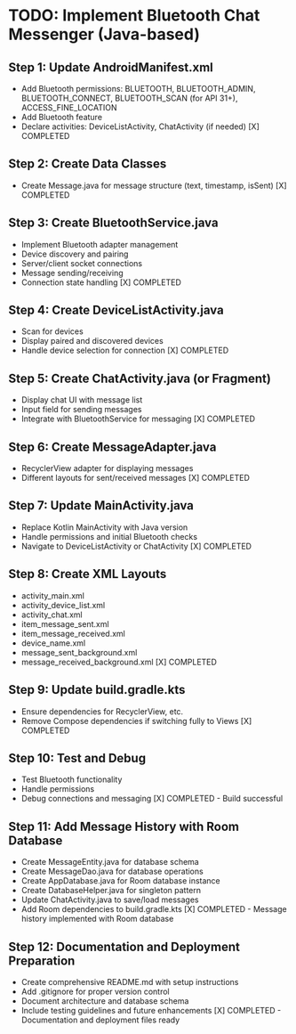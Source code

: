  # TODO: Implement Bluetooth Chat Messenger (Java-based)

## Step 1: Update AndroidManifest.xml
- Add Bluetooth permissions: BLUETOOTH, BLUETOOTH_ADMIN, BLUETOOTH_CONNECT, BLUETOOTH_SCAN (for API 31+), ACCESS_FINE_LOCATION
- Add Bluetooth feature
- Declare activities: DeviceListActivity, ChatActivity (if needed)
[X] COMPLETED

## Step 2: Create Data Classes
- Create Message.java for message structure (text, timestamp, isSent)
[X] COMPLETED

## Step 3: Create BluetoothService.java
- Implement Bluetooth adapter management
- Device discovery and pairing
- Server/client socket connections
- Message sending/receiving
- Connection state handling
[X] COMPLETED

## Step 4: Create DeviceListActivity.java
- Scan for devices
- Display paired and discovered devices
- Handle device selection for connection
[X] COMPLETED

## Step 5: Create ChatActivity.java (or Fragment)
- Display chat UI with message list
- Input field for sending messages
- Integrate with BluetoothService for messaging
[X] COMPLETED

## Step 6: Create MessageAdapter.java
- RecyclerView adapter for displaying messages
- Different layouts for sent/received messages
[X] COMPLETED

## Step 7: Update MainActivity.java
- Replace Kotlin MainActivity with Java version
- Handle permissions and initial Bluetooth checks
- Navigate to DeviceListActivity or ChatActivity
[X] COMPLETED

## Step 8: Create XML Layouts
- activity_main.xml
- activity_device_list.xml
- activity_chat.xml
- item_message_sent.xml
- item_message_received.xml
- device_name.xml
- message_sent_background.xml
- message_received_background.xml
[X] COMPLETED

## Step 9: Update build.gradle.kts
- Ensure dependencies for RecyclerView, etc.
- Remove Compose dependencies if switching fully to Views
[X] COMPLETED

## Step 10: Test and Debug
- Test Bluetooth functionality
- Handle permissions
- Debug connections and messaging
[X] COMPLETED - Build successful

## Step 11: Add Message History with Room Database
- Create MessageEntity.java for database schema
- Create MessageDao.java for database operations
- Create AppDatabase.java for Room database instance
- Create DatabaseHelper.java for singleton pattern
- Update ChatActivity.java to save/load messages
- Add Room dependencies to build.gradle.kts
[X] COMPLETED - Message history implemented with Room database

## Step 12: Documentation and Deployment Preparation
- Create comprehensive README.md with setup instructions
- Add .gitignore for proper version control
- Document architecture and database schema
- Include testing guidelines and future enhancements
[X] COMPLETED - Documentation and deployment files ready
